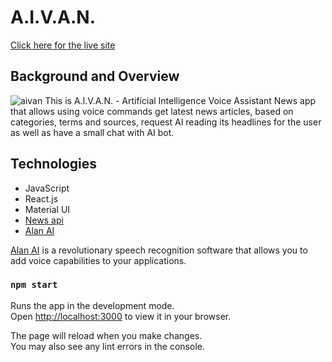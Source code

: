 # A.I.V.A.N.

[Click here for the live site](https://aivan.herokuapp.com/)
## Background and Overview

![aivan](https://user-images.githubusercontent.com/32605566/161364875-efed4d08-e2c9-4e0d-89c8-10c19a84d3ff.jpg)
This is A.I.V.A.N. - Artificial Intelligence Voice Assistant News app that allows using voice commands get latest news articles, based on categories, terms and sources, request AI reading its headlines for the user as well as have a small chat with AI bot.

## Technologies
- JavaScript
- React.js
- Material UI
- [News api](https://newsapi.org/) 
- [Alan AI](https://alan.app/) 

[Alan AI](https://alan.app/) is a revolutionary speech recognition software that allows you to add voice capabilities to your applications.


### `npm start`

Runs the app in the development mode.\
Open [http://localhost:3000](http://localhost:3000) to view it in your browser.

The page will reload when you make changes.\
You may also see any lint errors in the console.







